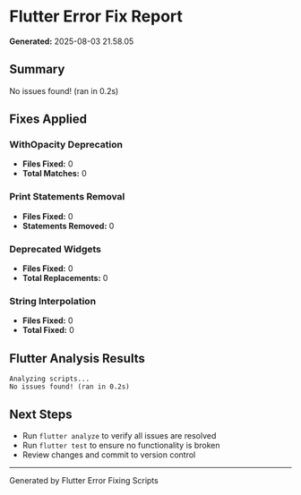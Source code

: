 # Flutter Error Fix Report

**Generated:** 2025-08-03 21.58.05

## Summary
No issues found! (ran in 0.2s)

## Fixes Applied

### WithOpacity Deprecation
- **Files Fixed:** 0
- **Total Matches:** 0

### Print Statements Removal
- **Files Fixed:** 0  
- **Statements Removed:** 0

### Deprecated Widgets
- **Files Fixed:** 0
- **Total Replacements:** 0

### String Interpolation
- **Files Fixed:** 0
- **Total Fixed:** 0

## Flutter Analysis Results
```
Analyzing scripts...                                            
No issues found! (ran in 0.2s)
```

## Next Steps
- Run `flutter analyze` to verify all issues are resolved
- Run `flutter test` to ensure no functionality is broken
- Review changes and commit to version control

---
Generated by Flutter Error Fixing Scripts
